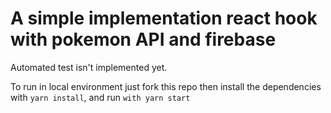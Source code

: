 # A simple implementation react hook with pokemon API and firebase

Automated test isn't implemented yet.

To run in local environment just fork this repo then install the dependencies with `yarn install`, and run `with yarn start`

